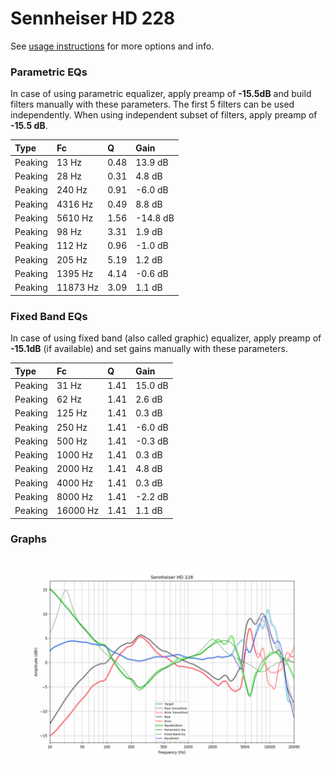 # Sennheiser HD 228
See [usage instructions](https://github.com/jaakkopasanen/AutoEq#usage) for more options and info.

### Parametric EQs
In case of using parametric equalizer, apply preamp of **-15.5dB** and build filters manually
with these parameters. The first 5 filters can be used independently.
When using independent subset of filters, apply preamp of **-15.5 dB**.

| Type    | Fc       |    Q | Gain     |
|:--------|:---------|:-----|:---------|
| Peaking | 13 Hz    | 0.48 | 13.9 dB  |
| Peaking | 28 Hz    | 0.31 | 4.8 dB   |
| Peaking | 240 Hz   | 0.91 | -6.0 dB  |
| Peaking | 4316 Hz  | 0.49 | 8.8 dB   |
| Peaking | 5610 Hz  | 1.56 | -14.8 dB |
| Peaking | 98 Hz    | 3.31 | 1.9 dB   |
| Peaking | 112 Hz   | 0.96 | -1.0 dB  |
| Peaking | 205 Hz   | 5.19 | 1.2 dB   |
| Peaking | 1395 Hz  | 4.14 | -0.6 dB  |
| Peaking | 11873 Hz | 3.09 | 1.1 dB   |

### Fixed Band EQs
In case of using fixed band (also called graphic) equalizer, apply preamp of **-15.1dB**
(if available) and set gains manually with these parameters.

| Type    | Fc       |    Q | Gain    |
|:--------|:---------|:-----|:--------|
| Peaking | 31 Hz    | 1.41 | 15.0 dB |
| Peaking | 62 Hz    | 1.41 | 2.6 dB  |
| Peaking | 125 Hz   | 1.41 | 0.3 dB  |
| Peaking | 250 Hz   | 1.41 | -6.0 dB |
| Peaking | 500 Hz   | 1.41 | -0.3 dB |
| Peaking | 1000 Hz  | 1.41 | 0.3 dB  |
| Peaking | 2000 Hz  | 1.41 | 4.8 dB  |
| Peaking | 4000 Hz  | 1.41 | 0.3 dB  |
| Peaking | 8000 Hz  | 1.41 | -2.2 dB |
| Peaking | 16000 Hz | 1.41 | 1.1 dB  |

### Graphs
![](./Sennheiser%20HD%20228.png)